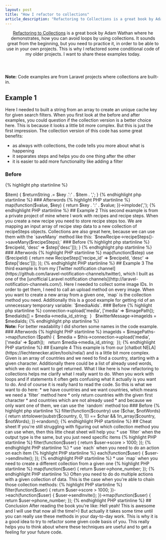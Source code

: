 ```yaml
---
layout: post
title: "How I refactor to collections"
article_description: "Refactoring to Collections is a great book by Adam Wathan where he demonstrates, how you can avoid loops by using collections. It sounds great from the beginning but you need to practice it in order to be able to use it in your own projects. This is why I refactored some conditional code of my older projects. I will share these examples today."
---
```



<header>
<a href="https://adamwathan.me/refactoring-to-collections">Refactoring to Collections</a> is a great book by Adam Wathan where he demonstrates, how you can avoid loops by using collections. It sounds great from the beginning, but you need to practice it, in order to be able to use in your own projects. This is why I refactored some conditional code of my older projects. I want to share these examples today.
</header>

<div class="note"><strong>Note:</strong> Code examples are from Laravel projects where collections are built-in.</div>

## Example 1

Here I needed to built a string from an array to create an unique cache key for given search filters. When you first look at the before and after examples, you could question if the collection version is a better choice here. This is because it looks a little bit more complex. But this is just the first impression. The collection version of this code has some great benefits:

* as always with collections, the code tells you more about what is happening
* it separates steps and helps you do one thing after the other
* it is easier to add more functionality like adding a filter

### Before
{% highlight php startinline %}
<?php
...

$returnString = '';
foreach ($filters as $key => $item) {
    $returnString .= $key .':' . $item . ',';
}
{% endhighlight php startinline %}


### Afterwords
{% highlight PHP startinline %}
<?php
...

$returnString = collect($filters)
    ->map(function($value, $key) {
        return $key . ':' . $value;
    })->implode(',');
{% endhighlight PHP startinline %}

## Example 2

This second example is from a private project of mine where I work with recipes and recipe steps. When you create a new recipe you need to store recipe steps too. We are mapping an input array of recipe step data to a new collection of recipeSteps objects. Collections are also great here, because we can use them with the `saveMany` method like this:
`$newRecipe->recipeSteps()->saveMany($recipeSteps);`

### Before
{% highlight php startinline %}
<?php
...

$steps = $input['step'];
$recipeSteps = [];
foreach ($steps as $step) {
    $recipeSteps[] = new RecipeStep(['recipe_id' => $recipeId, 'desc' => $step['desc']]);
}
{% endhighlight php startinline %}


### Afterwords
{% highlight PHP startinline %}
<?php
...

$steps = collect($input['step'])
$recipeSteps = $steps->map(function($step) use ($recipeId) {
    return new RecipeStep(['recipe_id' => $recipeId, 'desc' => $step['desc']]);
});
{% endhighlight PHP startinline %}


## Example 3

The third example is from my [Twitter notification channel](https://github.com/laravel-notification-channels/twitter), which I built as one of the [unofficial Laravel notification channels](http://laravel-notification-channels.com/). Here I needed to collect some image IDs. In order to get them, I need to call an upload method on every image. When you want to create a new array from a given one, `map` is the 
collection method you need. Additionally this is a good example for getting rid of an unnecessary temporary variable: 
`$mediaAids`.

### Before
{% highlight php startinline %}
<?php
...

$mediaIds = [];  
foreach ($imagePaths as $imagePath) { 
    $media = $this->connection->upload('media', ['media' => $imagePath]); 
    $mediaIds[] = $media->media_id_string; 
}  
    
$twitterMessage->imageIds = $mediaIds;
{% endhighlight php startinline %}

 <div class="note"><strong>Note:</strong> For better readability I did shorten some names in the code example.</div>


### Afterwords
{% highlight PHP startinline %}
<?php
...

$twitterMessage->imageIds = $imagePaths->map(function ($path) { 
    $media = $this->connection->upload('media', ['media' => $path]);  
    
    return $media->media_id_string; 
});
{% endhighlight PHP startinline %}

## Example 4

This example is from our [chatbot NELA](https://liechtenecker.at/en/tools/nela/) and is a little bit more complex. Given
 is an array of countries and we need to find a country, starting with a given character. Additionally there could 
 be a list of already used words, which we do not want to get returned. What I like here is how 
 refactoring to collections helps me clarify what I really want to do. When you work with loops and if statements it 
 often gets confusing what it actually is you want to do. And of course it is really hard to read the code.
So this is what we want to do here:

* we have countries and we want countries, which means we need a `filter` method here
* only return countries with the given first character
* and countries which are not already used
* and because we only want one of them, we can use the `random` method too

### Before
{% highlight php startinline %}
<?php
...

foreach ($countries as $country) {
    if (strtolower(substr($country, 0, 1)) == $char) {

        if (!empty($notWords)) {
            if (in_array($country, $notWords)) {
                continue;
            }
        }

        return $country;
    }
}

return false;
{% endhighlight php startinline %}


### Afterwords
{% highlight PHP startinline %}
<?php
...

$countries = collect($countries);
return $country = $countries->filter(function($country) use ($char, $notWords) {
   return strtolower(substr($country, 0, 1)) == $char && !in_array($country, $notWords);
})->random();
{% endhighlight PHP startinline %}

## Cheat sheet

If you're still struggling with figuring out which collection method you can use when, then this litte cheat sheet will 
help you:

* use `filter` when the output type is the same, but you just need specific items
{% highlight PHP startinline %}
<?php
...
// Get only users with a score higher than 1000
$topUsers = $users->filter(function($user) {
    return $user->score > 1000;
});
{% endhighlight PHP startinline %}

* use `each` when you need to do an action on each item 
{% highlight PHP startinline %}
<?php
...
// Invite a given collection of users to something
$users->each(function($user) {
    $user->sendInvite();
});
{% endhighlight PHP startinline %}

* use `map` when you need to create a different collection from a given one
{% highlight PHP startinline %}
<?php
...
// Get all the phone numbers from a collection of users
$userPhoneNumners = $users->map(function($user) {
    return $user->phone_number;
});
{% endhighlight PHP startinline %}

Often you need to do do multiple actions with a given collection of data. This is the case when you're able to chain 
those collection methods:

{% highlight PHP startinline %}
<?php
...
// Using multiple collection methods in order to get the best users
// send them an invations
// collect their phone numbers in order to call them personally too
$userPhoneNumbers = $users->filter(function($user) {
    return $user->score > 1000;
})->each(function($user) {
    $user->sendInvite();
})->map(function($user) {
    return $user->phone_number;
});
{% endhighlight PHP startinline %}

## Conclusion

After reading the book you're like: Hell yeah! This is awesome and I will use that now all the time!=)
But actually it takes some time until you can really use these methods in your day-to-day work. This is why it is a good idea to try to refactor some given code basis of you. This really helps you to think about where these techniques are useful and to get a feeling for your future code.